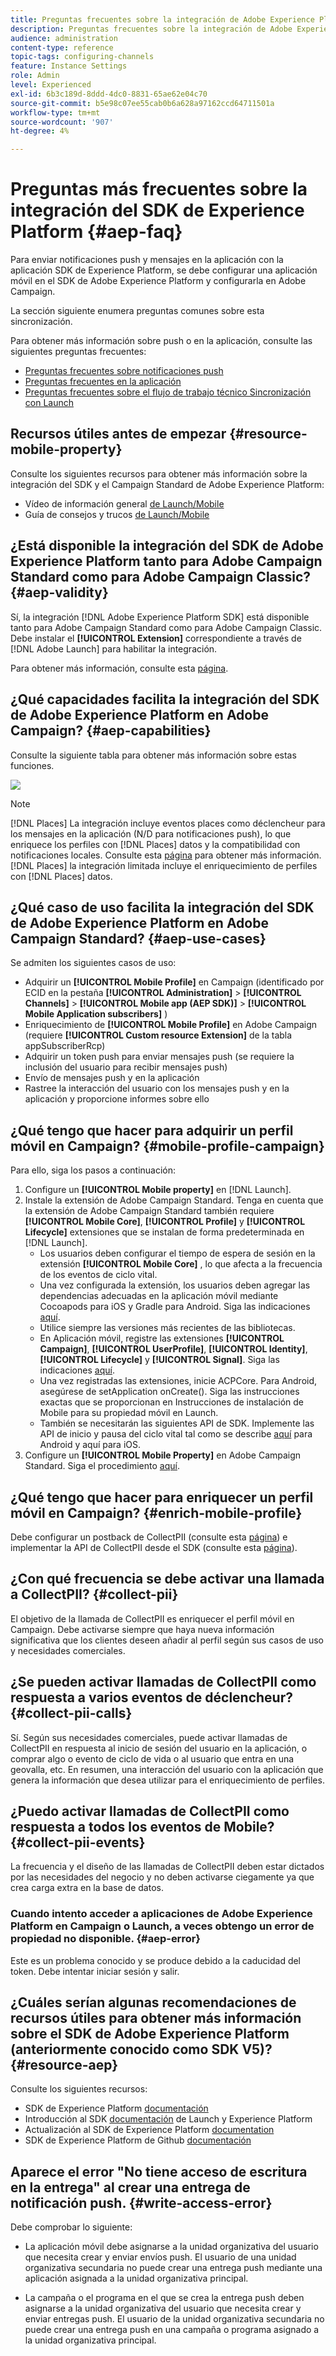 ```yaml
---
title: Preguntas frecuentes sobre la integración de Adobe Experience Platform SDK y Adobe Campaign
description: Preguntas frecuentes sobre la integración de Adobe Experience Platform SDK y Adobe Campaign
audience: administration
content-type: reference
topic-tags: configuring-channels
feature: Instance Settings
role: Admin
level: Experienced
exl-id: 6b3c189d-8ddd-4dc0-8831-65ae62e04c70
source-git-commit: b5e98c07ee55cab0b6a628a97162ccd64711501a
workflow-type: tm+mt
source-wordcount: '907'
ht-degree: 4%

---
```


# Preguntas más frecuentes sobre la integración del SDK de Experience Platform {#aep-faq}

Para enviar notificaciones push y mensajes en la aplicación con la aplicación SDK de Experience Platform, se debe configurar una aplicación móvil en el SDK de Adobe Experience Platform y configurarla en Adobe Campaign.

La sección siguiente enumera preguntas comunes sobre esta sincronización.

Para obtener más información sobre push o en la aplicación, consulte las siguientes preguntas frecuentes:

* [Preguntas frecuentes sobre notificaciones push](../../channels/using/about-push-notifications.md#push-faq)
* [Preguntas frecuentes en la aplicación](../../channels/using/in-app-faq.md)
* [Preguntas frecuentes sobre el flujo de trabajo técnico Sincronización con Launch](../../administration/using/syncwithlaunch-faq.md)

## Recursos útiles antes de empezar {#resource-mobile-property}

Consulte los siguientes recursos para obtener más información sobre la integración del SDK y el Campaign Standard de Adobe Experience Platform:

* Vídeo de información general [de Launch/Mobile](https://www.adobe.com/experience-platform/launch.html#acpl-mobile-video)
* Guía de consejos y trucos [de Launch/Mobile](https://www.adobe.com/content/dam/dx/us/en/products/experience-platform/launch-tag-manager/pdfs/adobe-cloud-platform-launch-tips-and-tricks-sheet.pdf)

## ¿Está disponible la integración del SDK de Adobe Experience Platform tanto para Adobe Campaign Standard como para Adobe Campaign Classic? {#aep-validity}

Sí, la integración [!DNL Adobe Experience Platform SDK] está disponible tanto para Adobe Campaign Standard como para Adobe Campaign Classic. Debe instalar el **[!UICONTROL Extension]** correspondiente a través de [!DNL Adobe Launch] para habilitar la integración.

Para obtener más información, consulte esta [página](https://aep-sdks.gitbook.io/docs/using-mobile-extensions/adobe-campaign-standard).

## ¿Qué capacidades facilita la integración del SDK de Adobe Experience Platform en Adobe Campaign? {#aep-capabilities}

Consulte la siguiente tabla para obtener más información sobre estas funciones.

![](assets/faq.png)

>[!NOTE]
>
>[!DNL Places] La integración incluye eventos places como déclencheur para los mensajes en la aplicación (N/D para notificaciones push), lo que enriquece los perfiles con  [!DNL Places] datos y la compatibilidad con notificaciones locales. Consulte esta [página](../../channels/using/preparing-and-sending-an-in-app-message.md) para obtener más información. <br>[!DNL Places] la integración limitada incluye el enriquecimiento de perfiles con  [!DNL Places] datos.

## ¿Qué caso de uso facilita la integración del SDK de Adobe Experience Platform en Adobe Campaign Standard? {#aep-use-cases}

Se admiten los siguientes casos de uso:

* Adquirir un **[!UICONTROL Mobile Profile]** en Campaign (identificado por ECID en la pestaña **[!UICONTROL Administration]** > **[!UICONTROL Channels]** > **[!UICONTROL Mobile app (AEP SDK)]** > **[!UICONTROL Mobile Application subscribers]** )
* Enriquecimiento de **[!UICONTROL Mobile Profile]** en Adobe Campaign (requiere **[!UICONTROL Custom resource Extension]** de la tabla appSubscriberRcp)
* Adquirir un token push para enviar mensajes push (se requiere la inclusión del usuario para recibir mensajes push)
* Envío de mensajes push y en la aplicación
* Rastree la interacción del usuario con los mensajes push y en la aplicación y proporcione informes sobre ello

## ¿Qué tengo que hacer para adquirir un perfil móvil en Campaign? {#mobile-profile-campaign}

Para ello, siga los pasos a continuación:

1. Configure un **[!UICONTROL Mobile property]** en [!DNL Launch].
1. Instale la extensión de Adobe Campaign Standard. Tenga en cuenta que la extensión de Adobe Campaign Standard también requiere **[!UICONTROL Mobile Core]**, **[!UICONTROL Profile]** y **[!UICONTROL Lifecycle]** extensiones que se instalan de forma predeterminada en [!DNL Launch].
   * Los usuarios deben configurar el tiempo de espera de sesión en la extensión **[!UICONTROL Mobile Core]** , lo que afecta a la frecuencia de los eventos de ciclo vital.
   * Una vez configurada la extensión, los usuarios deben agregar las dependencias adecuadas en la aplicación móvil mediante Cocoapods para iOS y Gradle para Android. Siga las indicaciones [aquí](https://aep-sdks.gitbook.io/docs/using-mobile-extensions/adobe-campaign-standard).
   * Utilice siempre las versiones más recientes de las bibliotecas.
   * En Aplicación móvil, registre las extensiones **[!UICONTROL Campaign]**, **[!UICONTROL UserProfile]**, **[!UICONTROL Identity]**, **[!UICONTROL Lifecycle]** y **[!UICONTROL Signal]**. Siga las indicaciones [aquí](https://aep-sdks.gitbook.io/docs/using-mobile-extensions/adobe-campaign-standard#register-the-campaign-standard-extension-with-mobile-core).
   * Una vez registradas las extensiones, inicie ACPCore. Para Android, asegúrese de setApplication onCreate(). Siga las instrucciones exactas que se proporcionan en Instrucciones de instalación de Mobile para su propiedad móvil en Launch.
   * También se necesitarán las siguientes API de SDK. Implemente las API de inicio y pausa del ciclo vital tal como se describe [aquí](https://aep-sdks.gitbook.io/docs/using-mobile-extensions/mobile-core/lifecycle/lifecycle-extension-in-android) para Android y aquí para iOS.
1. Configure un **[!UICONTROL Mobile Property]** en Adobe Campaign Standard. Siga el procedimiento [aquí](../../administration/using/configuring-a-mobile-application.md#channel-specific-config).

## ¿Qué tengo que hacer para enriquecer un perfil móvil en Campaign? {#enrich-mobile-profile}

Debe configurar un postback de CollectPII (consulte esta [página](../../administration/using/configuring-rules-launch.md#pii-postback)) e implementar la API de CollectPII desde el SDK (consulte esta [página](https://aep-sdks.gitbook.io/docs/using-mobile-extensions/mobile-core/mobile-core-api-reference#collect-pii)).

## ¿Con qué frecuencia se debe activar una llamada a CollectPII? {#collect-pii}

El objetivo de la llamada de CollectPII es enriquecer el perfil móvil en Campaign. Debe activarse siempre que haya nueva información significativa que los clientes deseen añadir al perfil según sus casos de uso y necesidades comerciales.

## ¿Se pueden activar llamadas de CollectPII como respuesta a varios eventos de déclencheur? {#collect-pii-calls}

Sí. Según sus necesidades comerciales, puede activar llamadas de CollectPII en respuesta al inicio de sesión del usuario en la aplicación, o comprar algo o evento de ciclo de vida o al usuario que entra en una geovalla, etc. En resumen, una interacción del usuario con la aplicación que genera la información que desea utilizar para el enriquecimiento de perfiles.

## ¿Puedo activar llamadas de CollectPII como respuesta a todos los eventos de Mobile? {#collect-pii-events}

La frecuencia y el diseño de las llamadas de CollectPII deben estar dictados por las necesidades del negocio y no deben activarse ciegamente ya que crea carga extra en la base de datos.

### Cuando intento acceder a aplicaciones de Adobe Experience Platform en Campaign o Launch, a veces obtengo un error de propiedad no disponible. {#aep-error}

Este es un problema conocido y se produce debido a la caducidad del token. Debe intentar iniciar sesión y salir.

## ¿Cuáles serían algunas recomendaciones de recursos útiles para obtener más información sobre el SDK de Adobe Experience Platform (anteriormente conocido como SDK V5)?{#resource-aep}

Consulte los siguientes recursos:

* SDK de Experience Platform [documentación](https://aep-sdks.gitbook.io/docs/)
* Introducción al SDK [documentación](https://aep-sdks.gitbook.io/docs/getting-started/create-a-mobile-property) de Launch y Experience Platform
* Actualización al SDK de Experience Platform [documentation](https://aep-sdks.gitbook.io/docs/resources/upgrading-to-aep)
* SDK de Experience Platform de Github [documentación](https://github.com/Adobe-Marketing-Cloud/acp-sdks/)

## Aparece el error &quot;No tiene acceso de escritura en la entrega&quot; al crear una entrega de notificación push. {#write-access-error}

Debe comprobar lo siguiente:

* La aplicación móvil debe asignarse a la unidad organizativa del usuario que necesita crear y enviar envíos push. El usuario de una unidad organizativa secundaria no puede crear una entrega push mediante una aplicación asignada a la unidad organizativa principal.

* La campaña o el programa en el que se crea la entrega push deben asignarse a la unidad organizativa del usuario que necesita crear y enviar entregas push. El usuario de la unidad organizativa secundaria no puede crear una entrega push en una campaña o programa asignado a la unidad organizativa principal.
